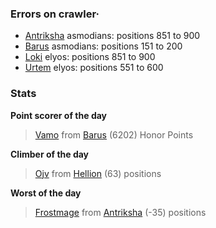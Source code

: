 ### Errors on crawler·
- [Antriksha](/#/ranking/Antriksha) asmodians: positions 851 to 900
- [Barus](/#/ranking/Barus) asmodians: positions 151 to 200
- [Loki](/#/ranking/Loki) elyos: positions 851 to 900
- [Urtem](/#/ranking/Urtem) elyos: positions 551 to 600


### Stats

**Point scorer of the day**
>[Vamo](/#/character/Barus/622365) from [Barus](/#/ranking/Barus)  (6202) Honor Points


**Climber of the day**
>[Ojv](/#/character/Hellion/555818) from [Hellion](/#/ranking/Hellion)  (63) positions


**Worst of the day**
>[Frostmage](/#/character/Antriksha/740674) from [Antriksha](/#/ranking/Antriksha)  (-35) positions


